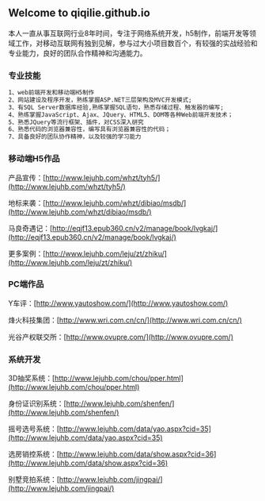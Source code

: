 ## Welcome to qiqilie.github.io

本人一直从事互联网行业8年时间，专注于网络系统开发，h5制作，前端开发等领域工作，对移动互联网有独到见解，参与过大小项目数百个，有较强的实战经验和专业能力，良好的团队合作精神和沟通能力。

### 专业技能

```markdown
1、web前端开发和移动端H5制作
2、网站建设及程序开发，熟练掌握ASP.NET三层架构及MVC开发模式; 
3、有SQL Server数据库经验,熟练掌握SQL语句，熟悉存储过程、触发器的编写; 
4、熟练掌握JavaScript、Ajax、JQuery、HTML5、DOM等各种Web前端开发技术； 
5、熟悉JQuery等流行框架、插件，对CSS深入研究 
6、熟悉代码的浏览器兼容性，编写具有浏览器兼容性的代码； 
7、具备良好的团队协作精神，以及较强的学习能力
```

### 移动端H5作品

产品宣传：[http://www.lejuhb.com/whzt/tyh5/](http://www.lejuhb.com/whzt/tyh5/)

地标来袭：[http://www.lejuhb.com/whzt/dibiao/msdb/](http://www.lejuhb.com/whzt/dibiao/msdb/)

马良奇遇记：[http://eqjf13.epub360.cn/v2/manage/book/lvgkaj/](http://eqjf13.epub360.cn/v2/manage/book/lvgkaj/)

更多案例：[http://www.lejuhb.com/leju/zt/zhiku/](http://www.lejuhb.com/leju/zt/zhiku/)

### PC端作品

Y车评：[http://www.yautoshow.com/](http://www.yautoshow.com/)

烽火科技集团：[http://www.wri.com.cn/cn/](http://www.wri.com.cn/cn/)

光谷产权联交所：[http://www.ovupre.com/](http://www.ovupre.com/)

### 系统开发

3D抽奖系统：[http://www.lejuhb.com/chou/pper.html](http://www.lejuhb.com/chou/pper.html)

身份证识别系统：[http://www.lejuhb.com/shenfen/](http://www.lejuhb.com/shenfen/)

摇号选号系统：[http://www.lejuhb.com/data/yao.aspx?cid=35](http://www.lejuhb.com/data/yao.aspx?cid=35)

选房销控系统：[http://www.lejuhb.com/data/show.aspx?cid=36](http://www.lejuhb.com/data/show.aspx?cid=36)

别墅竞拍系统：[http://www.lejuhb.com/jingpai/](http://www.lejuhb.com/jingpai/)
